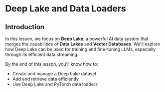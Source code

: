 # Deep Lake and Data Loaders

## Introduction

In this lesson, we focus on **Deep Lake**, a powerful AI data system that merges the capabilities of **Data Lakes** and **Vector Databases**. We'll explore how Deep Lake can be used for training and fine-tuning LLMs, especially through its efficient data streaming.

By the end of this lesson, you'll know how to:

- Create and manage a Deep Lake dataset  
- Add and retrieve data efficiently  
- Use Deep Lake and PyTorch data loaders
